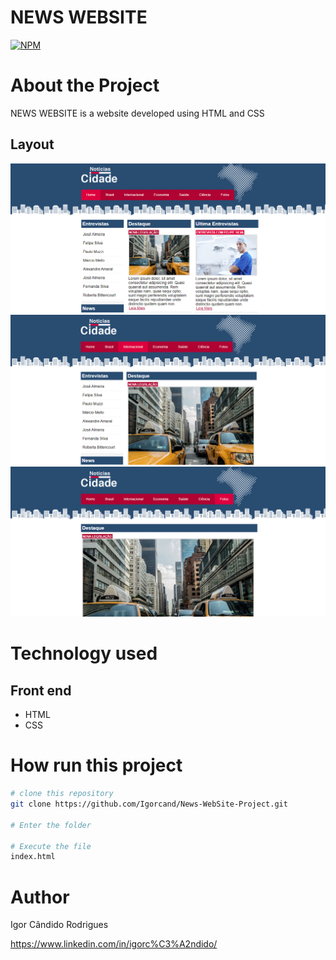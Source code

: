 # NEWS WEBSITE
[![NPM](https://img.shields.io/npm/l/react)](https://github.com/Igorcand/News-WebSite-Project/blob/master/LICENSE) 

# About the Project
NEWS WEBSITE is a website developed using HTML and CSS


## Layout 
![Mobile 1](https://github.com/Igorcand/News-WebSite-Project/blob/master/assets/foto1.png) 
![Mobile 2](https://github.com/Igorcand/News-WebSite-Project/blob/master/assets/foto2.png) 
![Mobile 3](https://github.com/Igorcand/News-WebSite-Project/blob/master/assets/foto3.png) 


# Technology used

## Front end
- HTML  
- CSS


# How run this project

```bash
# clone this repository
git clone https://github.com/Igorcand/News-WebSite-Project.git

# Enter the folder 

# Execute the file 
index.html
```


# Author

Igor Cândido Rodrigues

https://www.linkedin.com/in/igorc%C3%A2ndido/
